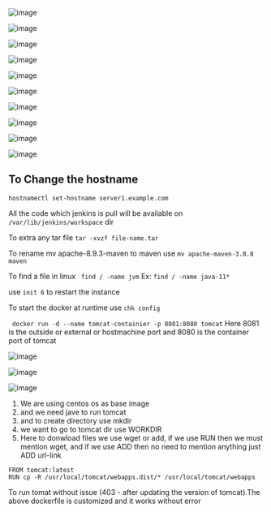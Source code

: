 
![image](https://github.com/pavankumar0077/Complete-DevOps/assets/40380941/6dec9515-ca99-4b14-baca-32d39f4c0b56)

![image](https://github.com/pavankumar0077/Complete-DevOps/assets/40380941/fb383a4f-ce70-4ca6-9baa-e3970c786c35)


![image](https://github.com/pavankumar0077/Complete-DevOps/assets/40380941/080ec385-def9-4c86-9497-0802494b9807)

![image](https://github.com/pavankumar0077/Complete-DevOps/assets/40380941/e7c01b2c-d604-4116-9dba-4a2a297f70b5)

![image](https://github.com/pavankumar0077/Complete-DevOps/assets/40380941/cb50afa7-ad88-4f80-bafe-3b7fbbf7f955)

![image](https://github.com/pavankumar0077/Complete-DevOps/assets/40380941/fe5393ea-b5be-44b9-98ed-a9f022241d99)

![image](https://github.com/pavankumar0077/Complete-DevOps/assets/40380941/3560c0f1-972a-49b9-825e-c8737dbf5fae)

![image](https://github.com/pavankumar0077/Complete-DevOps/assets/40380941/04989e6d-8c4d-49db-a63d-3c75336c797f)

![image](https://github.com/pavankumar0077/Complete-DevOps/assets/40380941/882c0e6c-b0c5-496d-9d83-328b2a155f46)

![image](https://github.com/pavankumar0077/Complete-DevOps/assets/40380941/f47de4d6-149f-40a3-b888-c9ff90350c5d)


To Change the hostname
--
``` hostnamectl set-hostname server1.example.com ```

All the code which jenkins is pull will be available on ``` /var/lib/jenkins/workspace ``` dir

To extra any tar file ``` tar -xvzf file-name.tar ```

To rename mv apache-8.9.3-maven to maven use ``` mv apache-maven-3.8.8 maven ```

To find a file in linux ```  find / -name jvm ```
Ex: ``` find / -name java-11* ```

use ``` init 6 ``` to restart the instance

To start the docker at runtime use ```chk config```

```  docker run -d --name tomcat-containier -p 8081:8080 tomcat ``` Here 8081 is the outside or external or hostmachine port and 8080 is the container port of tomcat

![image](https://github.com/pavankumar0077/Complete-DevOps/assets/40380941/e248a775-fc51-405f-bb92-03df1b03a295)

![image](https://github.com/pavankumar0077/Complete-DevOps/assets/40380941/1a90fce5-fb86-4dfa-a8ae-ad7dda7930b4)

![image](https://github.com/pavankumar0077/Complete-DevOps/assets/40380941/a9dc0430-a71b-4f5f-8788-83f56880ee34)

1) We are using centos os as base image
2) and we need jave to run tomcat
3) and to create directory use mkdir
4) we want to go to tomcat dir use WORKDIR
5) Here to donwload files we use wget or add, if we use RUN then we must mention wget, and if we use ADD then no need to mention anything just ADD url-link



```
FROM tomcat:latest
RUN cp -R /usr/local/tomcat/webapps.dist/* /usr/local/tomcat/webapps
```
To run tomat without issue (403 - after updating the version of tomcat).The above dockerfile is customized and it works without error
 
